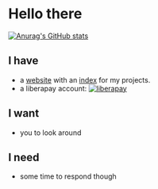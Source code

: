 # Hello there

[![Anurag's GitHub stats](https://github-readme-stats.vercel.app/api?username=RiedleroD&theme=dracula)](https://github.com/anuraghazra/github-readme-stats)

## I have

- a [website](https://riedler.wien) with an [index](https://riedler.wien/coding/) for my projects.
- a liberapay account: [![liberapay](https://img.shields.io/liberapay/receives/Riedler.svg?logo=liberapay)](https://liberapay.com/Riedler/donate)

## I want

- you to look around

## I need

- some time to respond though
